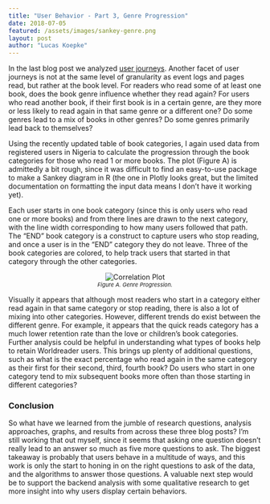 ```yaml
---
title: "User Behavior - Part 3, Genre Progression"
date: 2018-07-05 
featured: /assets/images/sankey-genre.png
layout: post
author: "Lucas Koepke"
---
```


In the last blog post we analyzed <a href="https://tascha.github.io/Mobile-Reading-Data-Exchange/2018/06/29/user-behavior-part-2.html">user journeys</a>. Another facet of user journeys is not at the same level of granularity as event logs and pages read, but rather at the book level. For readers who read some of at least one book, does the book genre influence whether they read again? For users who read another book, if their first book is in a certain genre, are they more or less likely to read again in that same genre or a different one? Do some genres lead to a mix of books in other genres? Do some genres primarily lead back to themselves?

Using the recently updated table of book categories, I again used data from registered users in Nigeria to calculate the progression through the book categories for those who read 1 or more books. The plot (Figure A) is admittedly a bit rough, since it was difficult to find an easy-to-use package to make a Sankey diagram in R (the one in Plotly looks great, but the limited documentation on formatting the input data means I don’t have it working yet).

Each user starts in one book category (since this is only users who read one or more books) and from there lines are drawn to the next category, with the line width corresponding to how many users followed that path. The “END” book category is a construct to capture users who stop reading, and once a user is in the “END” category they do not leave. Three of the book categories are colored, to help track users that started in that category through the other categories.

<p align="center">
  <img src="{{ site.baseurl }}/assets/images/sankey-genre.png" alt="Correlation Plot" style="max-width:100%;vertical-align:middle;margin:0px 0px 0px 0px;" /><br>
<em p style="font-size:11px">Figure A. Genre Progression.
</em></p>

Visually it appears that although most readers who start in a category either read again in that same category or stop reading, there is also a lot of mixing into other categories. However, different trends do exist between the different genre. For example, it appears that the quick reads category has a much lower retention rate than the love or children’s book categories. Further analysis could be helpful in understanding what types of books help to retain Worldreader users. This brings up plenty of additional questions, such as what is the exact percentage who read again in the same category as their first for their second, third, fourth book? Do users who start in one category tend to mix subsequent books more often than those starting in different categories?

### Conclusion

So what have we learned from the jumble of research questions, analysis approaches, graphs, and results from across these three blog posts? I’m still working that out myself, since it seems that asking one question doesn’t really lead to an answer so much as five more questions to ask. The biggest takeaway is probably that users behave in a multitude of ways, and this work is only the start to honing in on the right questions to ask of the data, and the algorithms to answer those questions. A valuable next step would be to support the backend analysis with some qualitative research to get more insight into why users display certain behaviors. 
